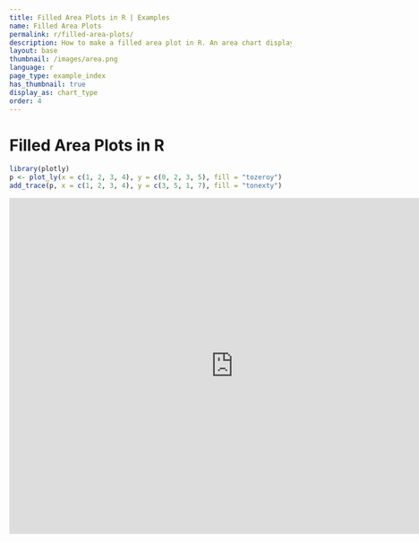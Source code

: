 ```yaml
---
title: Filled Area Plots in R | Examples
name: Filled Area Plots
permalink: r/filled-area-plots/
description: How to make a filled area plot in R. An area chart displays a solid color between the traces of a graph.
layout: base
thumbnail: /images/area.png
language: r
page_type: example_index
has_thumbnail: true
display_as: chart_type
order: 4
---
```



# Filled Area Plots in R


```r
library(plotly)
p <- plot_ly(x = c(1, 2, 3, 4), y = c(0, 2, 3, 5), fill = "tozeroy")
add_trace(p, x = c(1, 2, 3, 4), y = c(3, 5, 1, 7), fill = "tonexty")
```

<iframe height="600" id="igraph" scrolling="no" seamless="seamless" src="https://plot.ly/~RPlotBot/217.embed" width="800" frameBorder="0"></iframe>
